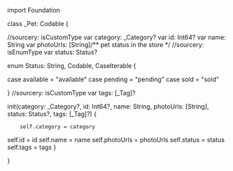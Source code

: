 import Foundation



class _Pet: Codable {


//sourcery: isCustomType
var category: _Category?
var id: Int64?
var name: String
var photoUrls: [String]/** pet status in the store */
//sourcery: isEnumType
var status: Status?

enum Status: String, Codable, CaseIterable {

case available = "available"
case pending = "pending"
case sold = "sold"

}
//sourcery: isCustomType
var tags: [_Tag]?

init(category: _Category?, id: Int64?, name: String, photoUrls: [String], status: Status?, tags: [_Tag]?) {

        self.category = category
self.id = id
self.name = name
self.photoUrls = photoUrls
self.status = status
self.tags = tags
    }
    
}
